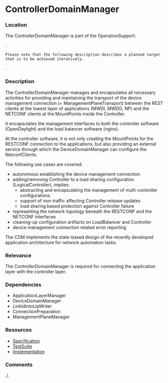 # ControllerDomainManager  

### Location  
The ControllerDomainManager is part of the OperationSupport.  

.  

    Please note that the following description describes a planned target that is to be achieved iteratively.  

.

### Description  
The ControllerDomainManager manages and encapsulates all necessary activities for providing and maintaining the transport of the device management connection (= ManagementPlaneTransport) between the REST clients at the lowest layer of applications (MWDI, MWDG, NP) and the NETCONF clients at the MountPoints inside the Controller.  

It encapsulates the management interfaces to both the controller software (OpenDaylight) and the load balancer software (nginx).  

At the controller software, it is not only creating the MountPoints for the RESTCONF connection to the applications, but also providing an external service through which the DeviceDomainManager can configure the NetconfClients.  

The following use cases are covered:  
- autonomous establishing the device management connection  
- adding/removing Controller to a load sharing configuration (LogicalController), implies:  
  - abstracting and encapsulating the management of multi-controller configurations
  - support of non-traffic affecting Controller release updates  
  - load sharing based protection against Controller failure  
- representing the network topology beneath the RESTCONF and the NETCONF interfaces  
- cleaning-up configuration artifacts on LoadBalancer and Controller  
- device management connection related error reporting  

The CDM implements the state-based design of the recently developed application architecture for network automation tasks.  

### Relevance  
The ControllerDomainManager is required for connecting the application layer with the controller layer.  

### Dependencies  
- ApplicationLayerManager  
- DeviceDomainManager  
- LinkIdIntoLtpWriter  
- ConnectionPreparation  
- ManagementPlaneManager  

### Resources  
- [Specification](./spec/)  
- [TestSuite](./testing/)  
- [Implementation](./server/)  

### Comments  
./.
